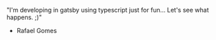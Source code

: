 "I'm developing in gatsby using typescript just for fun... Let's see what happens. ;)"
- Rafael Gomes
